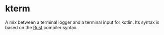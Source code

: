 # kterm

A mix between a terminal logger and a terminal input for kotlin. Its syntax is based on the [Rust](https://www.rust-lang.org/) compiler syntax.